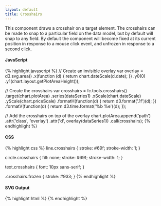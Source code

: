 ```yaml
---
layout: default
title: Crosshairs
---
```


This component draws a crosshair on a target element.
The crosshairs can be made to snap to a particular field on the data model, but by default will snap to any field.
By default the component will become fixed at its current position in response to a mouse click event, and unfrozen in response to a second click.

<div id="example_crosshairs" class="chart"> </div>

#### JavaScript

{% highlight javascript %}
// Create an invisible overlay
var overlay = d3.svg.area()
  .x(function (d) { return chart.dateScale(d.date); })
  .y0(0)
  .y1(chart.layout.getPlotAreaHeight());

// Create the crosshairs
var crosshairs = fc.tools.crosshairs()
  .target(chart.plotArea)
  .series(dataSeries1)
  .xScale(chart.dateScale)
  .yScale(chart.priceScale)
  .formatH(function(d) { return d3.format('.1f')(d); })
  .formatV(function(d) { return d3.time.format('%b %e')(d); });

// Add the crosshairs on top of the overlay
chart.plotArea.append('path')
  .attr('class', 'overlay')
  .attr('d', overlay(dataSeries1))
  .call(crosshairs);
{% endhighlight %}

#### CSS

{% highlight css %}
line.crosshairs {
  stroke: #69f;
  stroke-width: 1;
}

circle.crosshairs {
  fill: none;
  stroke: #69f;
  stroke-width: 1;
}

text.crosshairs {
  font: 10px sans-serif;
}

.crosshairs.frozen {
  stroke: #933;
}
{% endhighlight %}

#### SVG Output

{% highlight html %}
<g class="crosshairs">
	<line class="crosshairs horizontal"></line>
	<line class="crosshairs vertical"></line>
	<circle class="crosshairs circle"></circle>
	<text class="crosshairs callout horizontal"></text>
	<text class="crosshairs callout vertical"></text>
</g>
{% endhighlight %}

<script type="text/javascript">
(function(){
  var chart = createPlotArea(dataSeries1, '#example_crosshairs');

  // Create the OHLC series
  var ohlc = fc.series.ohlc()
    .xScale(chart.dateScale)
    .yScale(chart.priceScale);

  // Add the primary OHLC series
  chart.plotArea.selectAll('.series').remove();
  chart.plotArea.append('g')
    .attr('class', 'series')
    .datum(dataSeries1)
    .call(ohlc);

  // Create an invisible overlay
  var overlay = d3.svg.area()
    .x(function (d) { return chart.dateScale(d.date); })
    .y0(0)
    .y1(chart.layout.getPlotAreaHeight());

  // Create the crosshairs
  var crosshairs = fc.tools.crosshairs()
    .target(chart.plotArea)
    .series(dataSeries1)
    .xScale(chart.dateScale)
    .yScale(chart.priceScale)
    .formatH(function(d) { return d3.format('.1f')(d); })
    .formatV(function(d) { return d3.time.format('%b %e')(d); });

  // Add the crosshairs on top of the overlay
  chart.plotArea.append('path')
    .attr('class', 'overlay')
    .attr('d', overlay(dataSeries1))
    .call(crosshairs);
}());
</script>

